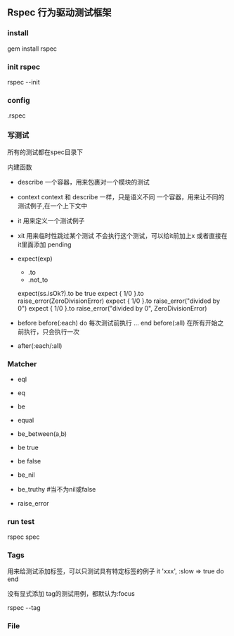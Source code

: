 ## Rspec 行为驱动测试框架

### install
gem install rspec

### init rspec
rspec --init


### config
.rspec


### 写测试
所有的测试都在spec目录下

内建函数
* describe
   一个容器，用来包裹对一个模块的测试
* context
   context 和 describe 一样，只是语义不同
   一个容器，用来让不同的测试例子,在一个上下文中

* it 用来定义一个测试例子
* xit 用来临时性跳过某个测试
   不会执行这个测试，可以给it前加上x
   或者直接在it里面添加 pending
    

* expect(exp)
  * .to
  * .not_to

  expect(ss.isOk?).to be true
  expect { 1/0 }.to raise_error(ZeroDivisionError)
  expect { 1/0 }.to raise_error("divided by 0") 
  expect { 1/0 }.to raise_error("divided by 0", ZeroDivisionError) 

* before
  before(:each) do
  每次测试前执行
   ...
  end
  before(:all) 在所有开始之前执行，只会执行一次

* after(:each/:all)

### Matcher
* eql
* eq
* be
* equal
* be_between(a,b)

* be true
* be false
* be_nil
* be_truthy #当不为nil或false

* raise_error


### run test
rspec spec

### Tags
用来给测试添加标签，可以只测试具有特定标签的例子
it 'xxx', :slow => true do
end

没有显式添加 tag的测试用例，都默认为:focus

rspec --tag <RunTagName>




### File


